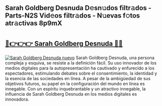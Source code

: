 ## Sarah Goldberg Desnuda D𝚎sn𝚞dos filtr𝚊dos - Parts-N2S Vid𝚎os filtr𝚊dos - N𝚞evas f𝚘tos atr𝚊ctivas 8p9mX

# <h2><a href="http://mb1vhc9.tromn.icu/?c=Sarah+Goldberg+Desnuda">🔗👉👉👉 Sarah Goldberg Desnuda 🔗🔗</a></h2>

[![Sarah Goldberg Desnuda nuevo](https://i.imgur.com/pEAQMta.gif)](http://mb1vhc9.tromn.icu/?c=Sarah+Goldberg+Desnuda)
Sarah Goldberg Desnuda, una persona compleja y esquiva, se resiste a la definición fácil. Su uso innovador de los medios digitales para la autopresentación ha cautivado y enfurecido a los espectadores, estimulando debates sobre el consentimiento, la identidad y la esencia de las sociedades en línea. A pesar de la ambigüedad de sus objetivos futuros, su papel en la configuración del mundo en línea es innegable. Con un espíritu inquebrantable y un atractivo innegable, la influencia de Sarah Goldberg Desnuda en los medios digitales es innovadora.
